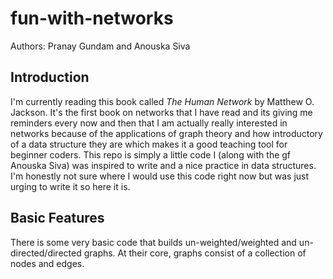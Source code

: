 # fun-with-networks

Authors: Pranay Gundam and Anouska Siva

## Introduction

I'm currently reading this book called *The Human Network* by Matthew O. Jackson. It's the first book on networks that I have read and its giving me reminders every now and then that I am actually really interested in networks because of the applications of graph theory and how introductory of a data structure they are which makes it a good teaching tool for beginner coders. This repo is simply a little code I (along with the gf Anouska Siva) was inspired to write and a nice practice in data structures. I'm honestly not sure where I would use this code right now but was just urging to write it so here it is.

## Basic Features

There is some very basic code that builds un-weighted/weighted and un-directed/directed graphs. At their core, graphs consist of a collection of nodes and edges.

